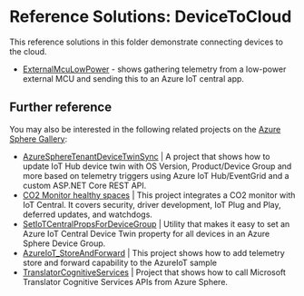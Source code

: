 # Reference Solutions: DeviceToCloud

This reference solutions in this folder demonstrate connecting devices to the cloud.

* [ExternalMcuLowPower](ExternalMcuLowPower) - shows gathering telemetry from a low-power external MCU and sending this to an Azure IoT central app.

## Further reference
You may also be interested in the following related projects on the [Azure Sphere Gallery](https://github.com/Azure/azure-sphere-gallery):

- [AzureSphereTenantDeviceTwinSync](https://github.com/Azure/azure-sphere-gallery/blob/main/AzureSphereTenantDeviceTwinSync) | A project that shows how to update IoT Hub device twin with OS Version, Product/Device Group and more based on telemetry triggers using Azure IoT Hub/EventGrid and a custom ASP.NET Core REST API.
- [CO2 Monitor healthy spaces](https://github.com/Azure/azure-sphere-gallery/blob/main/CO2_MonitorHealthySpaces) | This project integrates a CO2 monitor with IoT Central. It covers security, driver development, IoT Plug and Play, deferred updates, and watchdogs.
- [SetIoTCentralPropsForDeviceGroup](https://github.com/Azure/azure-sphere-gallery/blob/main/SetIoTCentralPropsForDeviceGroup) | Utility that makes it easy to set an Azure IoT Central Device Twin property for all devices in an Azure Sphere Device Group.
- [AzureIoT_StoreAndForward](https://github.com/Azure/azure-sphere-gallery/blob/main/AzureIoT_StoreAndForward) | This project shows how to add telemetry store and forward capability to the AzureIoT sample
- [TranslatorCognitiveServices](https://github.com/Azure/azure-sphere-gallery/blob/main/TranslatorCognitiveServices) | Project that shows how to call Microsoft Translator Cognitive Services APIs from Azure Sphere.